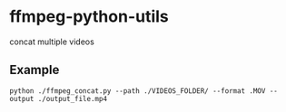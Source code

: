 # ffmpeg-python-utils
concat multiple videos

## Example
`python ./ffmpeg_concat.py --path ./VIDEOS_FOLDER/ --format .MOV --output ./output_file.mp4`

